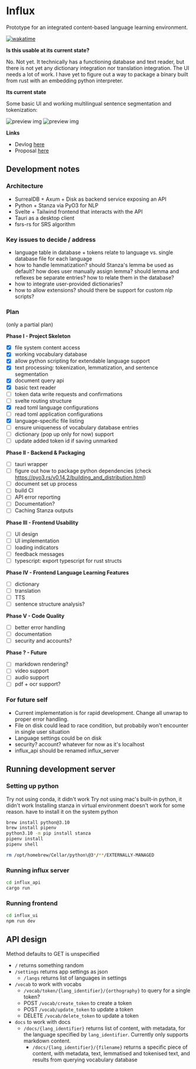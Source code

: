 # Influx

Prototype for an integrated content-based language learning environment.

[![wakatime](https://wakatime.com/badge/github/chaosarium/Influx.svg?style=for-the-badge)](https://wakatime.com/badge/github/chaosarium/Influx)

**Is this usable at its current state?**

No. Not yet. It technically has a functioning database and text reader, but there is not yet any dictionary integration nor translation integration. The UI needs a lot of work. I have yet to figure out a way to package a binary built from rust with an embedding python interpreter.

**Its current state**

Some basic UI and working multilingual sentence segmentation and tokenization:

![preview img](https://share.cleanshot.com/jJ7ZTvndt73CCSVy9SDP+)
![preview img](https://share.cleanshot.com/WBHdH0n27571g1YjRwSD+)

**Links**

- Devlog [here](https://chaosarium.xyz/influx-dev-log/)
- Proposal [here](https://chaosarium.xyz/2022-07-18-towards-an-integrated-content-based-language-learning-environment-an-exploratory-proposal/)


## Development notes

### Architecture

- SurrealDB + Axum + Disk as backend service exposing an API
- Python + Stanza via PyO3 for NLP
- Svelte + Tailwind frontend that interacts with the API 
- Tauri as a desktop client
- fsrs-rs for SRS algorithm

### Key issues to decide / address

- language table in database + tokens relate to language vs. single database file for each language
- how to handle lemmatization? should Stanza's lemma be used as default? how does user manually assign lemma? should lemma and reflexes be separate entries? how to relate them in the database?
- how to integrate user-provided dictionaries?
- how to allow extensions? should there be support for custom nlp scripts?

### Plan

(only a partial plan)

**Phase I - Project Skeleton**

- [x] file system content access
- [x] working vocabulary database
- [x] allow python scripting for extendable language support
- [x] text processing: tokenization, lemmatization, and sentence segmentation
- [x] document query api
- [x] basic text reader
- [ ] token data write requests and confirmations
- [ ] svelte routing structure
- [x] read toml language configurations
- [ ] read toml application configurations
- [x] language-specific file listing
- [ ] ensure uniqueness of vocabulary database entries
- [ ] dictionary (pop up only for now) support
- [ ] update added token id if saving unmarked

**Phase II - Backend & Packaging**

- [ ] tauri wrapper
- [ ] figure out how to package python dependencies (check https://pyo3.rs/v0.14.2/building_and_distribution.html)
- [ ] document set up process
- [ ] build CI
- [ ] API error reporting
- [ ] Documentation?
- [ ] Caching Stanza outputs

**Phase III - Frontend Usability**

- [ ] UI design
- [ ] UI implementation
- [ ] loading indicators
- [ ] feedback messages
- [ ] typescript: export typescript for rust structs

**Phase IV - Frontend Language Learning Features**

- [ ] dictionary
- [ ] translation
- [ ] TTS
- [ ] sentence structure analysis?

**Phase V - Code Quality**

- [ ] better error handling
- [ ] documentation
- [ ] security and accounts?

**Phase ? - Future**

- [ ] markdown rendering?
- [ ] video support
- [ ] audio support
- [ ] pdf + ocr support?

### For future self

- Current implementation is for rapid development. Change all unwrap to proper error handling. 
- File on disk could lead to race condition, but probabily won't encounter in single user situation
- Language settings could be on disk
- security? account? whatever for now as it's localhost
- influx_api should be renamed influx_server

## Running development server

### Setting up python

Try not using conda, it didn't work
Try not using mac's built-in python, it didn't work
Installing stanza in virtual environment doesn't work for some reason. have to install it on the system python

```sh 
brew install python@3.10
brew install pipenv
python3.10 -m pip install stanza
pipenv install
pipenv shell

rm /opt/homebrew/Cellar/python\@3*/**/EXTERNALLY-MANAGED
```

### Running influx server

```sh
cd influx_api
cargo run
```

### Running frontend

```sh
cd influx_ui
npm run dev
```

## API design

Method defaults to GET is unspecified

- `/` returns something random
- `/settings` returns app settings as json
    - `/langs` returns list of languages in settings
- `/vocab` to work with vocabs
    - `/vocab/token/{lang_identifier}/{orthography}` to query for a single token?
    - POST `/vocab/create_token` to create a token
    - POST `/vocab/update_token` to update a token
    - DELETE `/vocab/delete_token` to update a token
- `docs` to work with docs
    - `/docs/{lang_identifier}` returns list of content, with metadata, for the language specified by `lang_identifier`. Currently only supports markdown content.
        - `/docs/{lang_identifier}/{filename}` returns a specific piece of content, with metadata, text, lemmatised and tokenised text, and results from querying vocabulary database